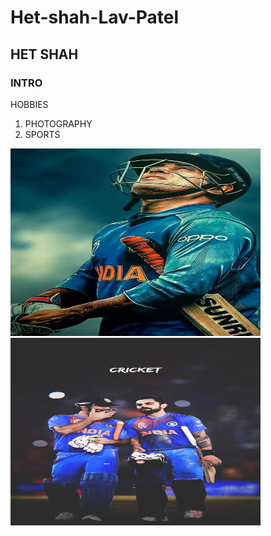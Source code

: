 # Het-shah-Lav-Patel
## HET SHAH
### INTRO
HOBBIES 

1) PHOTOGRAPHY
2) SPORTS

  


<img src="images/IMG1.jpg" alt="Image Alt Text" width="400" height="300">
















<img src="images/IMG2.jpg" alt="Image Alt Text" width="400" height="300">


